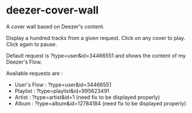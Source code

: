 # deezer-cover-wall

A cover wall based on Deezer's content.

Display a hundred tracks from a given request.
Click on any cover to play. Click again to pause.

Default request is ?type=user&id=34466551 and shows the content of my Deezer's Flow.

Available requests are :
- User's Flow : ?type=user&id=34466551
- Playlist : ?type=playlist&id=995623491
- Artist : ?type=artist&id=1 (need fix to be displayed properly)
- Album : ?type=album&id=12784184 (need fix to be displayed properly)
